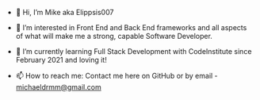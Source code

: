 - 👋 Hi, I’m Mike aka Elippsis007

- 👀 I’m interested in Front End and Back End frameworks and all aspects of what will make me a strong, capable Software Developer.

- 🌱 I’m currently learning Full Stack Development with CodeInstitute since February 2021 and loving it!

- 📫 How to reach me: Contact me here on GitHub or by email - michaeldrmm@gmail.com

